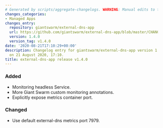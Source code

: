 ```yaml
---
# Generated by scripts/aggregate-changelogs. WARNING: Manual edits to this files will be overwritten.
changes_categories:
- Managed Apps
changes_entry:
  repository: giantswarm/external-dns-app
  url: https://github.com/giantswarm/external-dns-app/blob/master/CHANGELOG.md#140---2020-08-21
  version: 1.4.0
  version_tag: v1.4.0
date: '2020-08-21T17:10:29+00:00'
description: Changelog entry for giantswarm/external-dns-app version 1.4.0, published
  on 21 August 2020, 17:10.
title: external-dns-app release v1.4.0
---
```


### Added
- Monitoring headless Service.
- More Giant Swarm custom monitoring annotations.
- Explicitly expose metrics container port.
### Changed
- Use default external-dns metrics port 7979.
